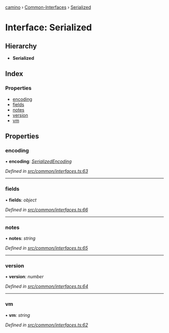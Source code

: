 [camino](../README.md) › [Common-Interfaces](../modules/common_interfaces.md) › [Serialized](common_interfaces.serialized.md)

# Interface: Serialized

## Hierarchy

* **Serialized**

## Index

### Properties

* [encoding](common_interfaces.serialized.md#encoding)
* [fields](common_interfaces.serialized.md#fields)
* [notes](common_interfaces.serialized.md#notes)
* [version](common_interfaces.serialized.md#version)
* [vm](common_interfaces.serialized.md#vm)

## Properties

###  encoding

• **encoding**: *[SerializedEncoding](../modules/utils_serialization.md#serializedencoding)*

*Defined in [src/common/interfaces.ts:63](https://github.com/chain4travel/caminojs/blob/ca67b81/src/common/interfaces.ts#L63)*

___

###  fields

• **fields**: *object*

*Defined in [src/common/interfaces.ts:66](https://github.com/chain4travel/caminojs/blob/ca67b81/src/common/interfaces.ts#L66)*

___

###  notes

• **notes**: *string*

*Defined in [src/common/interfaces.ts:65](https://github.com/chain4travel/caminojs/blob/ca67b81/src/common/interfaces.ts#L65)*

___

###  version

• **version**: *number*

*Defined in [src/common/interfaces.ts:64](https://github.com/chain4travel/caminojs/blob/ca67b81/src/common/interfaces.ts#L64)*

___

###  vm

• **vm**: *string*

*Defined in [src/common/interfaces.ts:62](https://github.com/chain4travel/caminojs/blob/ca67b81/src/common/interfaces.ts#L62)*
